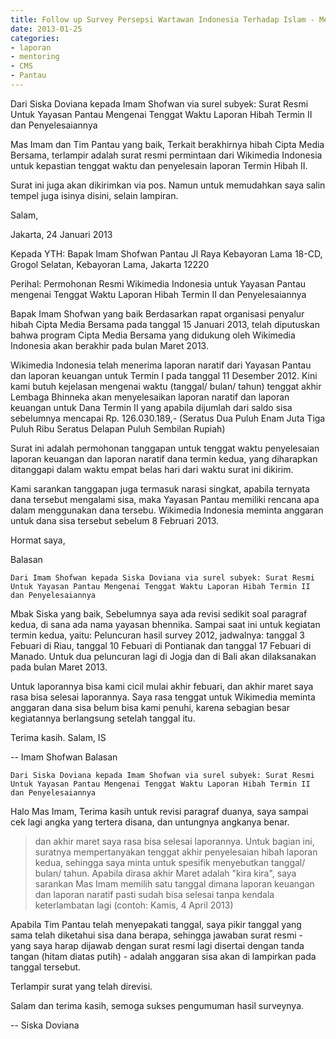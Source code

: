 ```yaml
---
title: Follow up Survey Persepsi Wartawan Indonesia Terhadap Islam - Mentoring 25 Januari 2013
date: 2013-01-25
categories:
- laporan
- mentoring
- CMS
- Pantau
---
```


Dari Siska Doviana kepada Imam Shofwan via surel subyek: Surat Resmi Untuk Yayasan Pantau Mengenai Tenggat Waktu Laporan Hibah Termin II dan Penyelesaiannya


Mas Imam dan Tim Pantau yang baik, Terkait berakhirnya hibah Cipta Media Bersama, terlampir adalah surat resmi permintaan dari Wikimedia Indonesia untuk kepastian tenggat waktu dan penyelesain laporan Termin Hibah II.

Surat ini juga akan dikirimkan via pos. Namun untuk memudahkan saya salin tempel juga isinya disini, selain lampiran.

Salam,


Jakarta, 24 Januari 2013

Kepada YTH:
Bapak Imam Shofwan
Pantau
Jl Raya Kebayoran Lama 18-CD,
Grogol Selatan, Kebayoran Lama,
Jakarta 12220


Perihal: Permohonan Resmi Wikimedia Indonesia untuk Yayasan Pantau
mengenai Tenggat Waktu Laporan Hibah Termin II dan Penyelesaiannya

Bapak Imam Shofwan yang baik
Berdasarkan rapat organisasi penyalur hibah Cipta Media Bersama pada
tanggal 15 Januari 2013, telah diputuskan bahwa program Cipta Media
Bersama yang didukung oleh Wikimedia Indonesia akan berakhir pada
bulan Maret 2013.

Wikimedia Indonesia telah menerima laporan naratif dari Yayasan Pantau
dan laporan keuangan untuk Termin I pada tanggal 11 Desember 2012.
Kini kami butuh kejelasan mengenai waktu (tanggal/ bulan/ tahun)
tenggat akhir Lembaga Bhinneka akan menyelesaikan laporan naratif dan
laporan keuangan untuk Dana Termin II yang apabila dijumlah dari saldo
sisa sebelumnya mencapai Rp. 126.030.189,- (Seratus Dua Puluh Enam
Juta Tiga Puluh Ribu Seratus Delapan Puluh Sembilan Rupiah)

Surat ini adalah permohonan tanggapan untuk tenggat waktu penyelesaian
laporan keuangan dan laporan naratif dana termin kedua, yang
diharapkan ditanggapi dalam waktu empat belas hari dari waktu surat
ini dikirim.

Kami sarankan tanggapan juga termasuk narasi singkat, apabila ternyata
dana tersebut mengalami sisa, maka Yayasan Pantau memiliki rencana apa
dalam menggunakan dana tersebu. Wikimedia Indonesia meminta anggaran
untuk dana sisa tersebut sebelum 8 Februari 2013.

Hormat saya,

Balasan

    Dari Imam Shofwan kepada Siska Doviana via surel subyek: Surat Resmi Untuk Yayasan Pantau Mengenai Tenggat Waktu Laporan Hibah Termin II dan Penyelesaiannya


Mbak Siska yang baik, Sebelumnya saya ada revisi sedikit soal paragraf kedua, di sana ada nama yayasan bhennika. Sampai saat ini untuk kegiatan termin kedua, yaitu: Peluncuran hasil survey 2012, jadwalnya: tanggal 3 Febuari di Riau, tanggal 10 Febuari di Pontianak dan tanggal 17 Febuari di Manado. Untuk dua peluncuran lagi di Jogja dan di Bali akan dilaksanakan pada bulan Maret 2013.

Untuk laporannya bisa kami cicil mulai akhir febuari, dan akhir maret saya rasa bisa selesai laporannya. Saya rasa tenggat untuk Wikimedia meminta anggaran dana sisa belum bisa kami penuhi, karena sebagian besar kegiatannya berlangsung setelah tanggal itu.

Terima kasih. Salam, IS

-- Imam Shofwan
Balasan

    Dari Siska Doviana kepada Imam Shofwan via surel subyek: Surat Resmi Untuk Yayasan Pantau Mengenai Tenggat Waktu Laporan Hibah Termin II dan Penyelesaiannya


Halo Mas Imam, Terima kasih untuk revisi paragraf duanya, saya sampai cek lagi angka yang tertera disana, dan untungnya angkanya benar.

> dan akhir maret saya rasa bisa selesai laporannya. Untuk bagian ini, suratnya mempertanyakan tenggat akhir penyelesaian hibah laporan kedua, sehingga saya minta untuk spesifik menyebutkan tanggal/ bulan/ tahun. Apabila dirasa akhir Maret adalah "kira kira", saya sarankan Mas Imam memilih satu tanggal dimana laporan keuangan dan laporan naratif pasti sudah bisa selesai tanpa kendala keterlambatan lagi (contoh: Kamis, 4 April 2013)

Apabila Tim Pantau telah menyepakati tanggal, saya pikir tanggal yang sama telah diketahui sisa dana berapa, sehingga jawaban surat resmi - yang saya harap dijawab dengan surat resmi lagi disertai dengan tanda tangan (hitam diatas putih) - adalah anggaran sisa akan di lampirkan pada tanggal tersebut.

Terlampir surat yang telah direvisi.

Salam dan terima kasih, semoga sukses pengumuman hasil surveynya.

-- Siska Doviana
